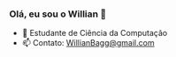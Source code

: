### Olá, eu sou o Willian 👋

- 🌱 Estudante de Ciência da Computação
- 📫 Contato: WillianBagg@gmail.com
